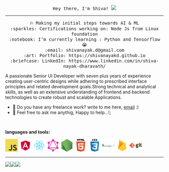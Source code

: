 
<p align="center">
  <samp>
    Hey there, I'm Shiva! <img src="https://media.giphy.com/media/hvRJCLFzcasrR4ia7z/giphy.gif" width="25px"><br>
  </samp>
</p>

<hr /> 
<p align="center">
  <samp>
    🔥 Making my initial steps towards AI & ML  <br>
    :sparkles: Certifications working on: Node Js from Linux foundation <br>
    :notebook: I’m currently learning : Python and Tensorflow 😭  <br>
    :email:	shivanayak.d@gmail.com <br>
    :art: Portfolio: https://shivanayakd.github.io <br>
    :briefcase: LinkedIn: https://www.linkedin.com/in/shiva-nayak-dharavath/ <br>
  </samp>
</p>

A passionate Senior UI Developer with seven plus years of experience creating user-centric designs while adhering to prescribed interface principles and related development goals.Strong technical and analytical skills, as well as an extensive understanding of frontend and backend technologies to create robust and scalable Applications.

- 💼 Do you have any freelance work? write to me here, [email](mailto:shivanayak.d@gmail.com) :)
- 💬 Feel free to ask me anythig, Happy to help...!;

<br>

**languages and tools:**  

<code><img height="40" src="https://raw.githubusercontent.com/github/explore/80688e429a7d4ef2fca1e82350fe8e3517d3494d/topics/javascript/javascript.png"></code>
<code><img height="40" src="https://raw.githubusercontent.com/github/explore/80688e429a7d4ef2fca1e82350fe8e3517d3494d/topics/angular/angular.png"></code>
<code><img height="40" src="https://raw.githubusercontent.com/github/explore/80688e429a7d4ef2fca1e82350fe8e3517d3494d/topics/react/react.png"></code>
<code><img height="40" src="https://raw.githubusercontent.com/github/explore/5c058a388828bb5fde0bcafd4bc867b5bb3f26f3/topics/graphql/graphql.png"></code>
<code><img height="40" src="https://raw.githubusercontent.com/github/explore/80688e429a7d4ef2fca1e82350fe8e3517d3494d/topics/nodejs/nodejs.png"></code>
<code><img height="40" src="https://raw.githubusercontent.com/github/explore/80688e429a7d4ef2fca1e82350fe8e3517d3494d/topics/html/html.png"></code>
<code><img height="40" src="https://raw.githubusercontent.com/github/explore/80688e429a7d4ef2fca1e82350fe8e3517d3494d/topics/css/css.png"></code>
<code><img height="40" src="https://raw.githubusercontent.com/github/explore/80688e429a7d4ef2fca1e82350fe8e3517d3494d/topics/mongodb/mongodb.png"></code>
<code><img height="40" src="https://raw.githubusercontent.com/github/explore/80688e429a7d4ef2fca1e82350fe8e3517d3494d/topics/firebase/firebase.png"></code>
<code><img height="40" src="https://raw.githubusercontent.com/github/explore/80688e429a7d4ef2fca1e82350fe8e3517d3494d/topics/git/git.png"></code>

<hr />

<div style="display: flex; flex-direction: row;">
 <img class="img" src="https://github-readme-stackoverflow.vercel.app/?userID=6825064" />
 <img class="img" src="https://github-readme-stats.vercel.app/api?username=shivanayakd" />
 <img class="img" src="https://github-readme-stats.vercel.app/api/top-langs/?username=shivanayakd" />
</div>

